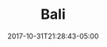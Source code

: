 ---
categories:
- ""
- ""
date: "2017-10-31T21:28:43-05:00"
description: "The Land of the Gods and temples"
draft: false
image: bali.jpg
keywords: ""
slug: ipsum
title: Bali
---